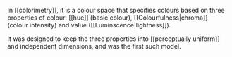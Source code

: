 In [[colorimetry]], it is a colour space that specifies colours based on three properties of colour: [[hue]] (basic colour), [[Colourfulness|chroma]] (colour intensity) and value ([[Luminscence|lightness]]).

It was designed to keep the three properties into [[perceptually uniform]] and independent dimensions, and was the first such model.